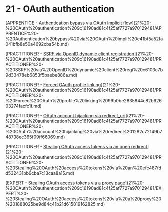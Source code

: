 # 21 - OAuth authentication

[APPRENTICE - [Authentication bypass via OAuth implicit flow](https://portswigger.net/web-security/oauth/lab-oauth-authentication-bypass-via-oauth-implicit-flow)](21%20-%20OAuth%20authentication%209c16190ad81c4f25af7727a970129481/APPRENTICE%20-%20Authentication%20bypass%20via%20OAuth%20impli%20e41bf5a52fa041bfb8e50a4692cba54b.md)

[PRACTITIONER - [SSRF via OpenID dynamic client registration](https://portswigger.net/web-security/oauth/openid/lab-oauth-ssrf-via-openid-dynamic-client-registration)](21%20-%20OAuth%20authentication%209c16190ad81c4f25af7727a970129481/PRACTITIONER%20-%20SSRF%20via%20OpenID%20dynamic%20client%20regi%20c6103c7b9d33478eb6853f5baebe886a.md)

[PRACTITIONER - [Forced OAuth profile linking](https://portswigger.net/web-security/oauth/lab-oauth-forced-oauth-profile-linking)](21%20-%20OAuth%20authentication%209c16190ad81c4f25af7727a970129481/PRACTITIONER%20-%20Forced%20OAuth%20profile%20linking%2099b0be2835844c82b62603274facfc1f.md)

[PRACTITIONER - [OAuth account hijacking via redirect_uri](https://portswigger.net/web-security/oauth/lab-oauth-account-hijacking-via-redirect-uri)](21%20-%20OAuth%20authentication%209c16190ad81c4f25af7727a970129481/PRACTITIONER%20-%20OAuth%20account%20hijacking%20via%20redirec%201282c72149b748738ec365f09ff66069.md)

[PRACTITIONER - [Stealing OAuth access tokens via an open redirect](https://portswigger.net/web-security/oauth/lab-oauth-stealing-oauth-access-tokens-via-an-open-redirect)](21%20-%20OAuth%20authentication%209c16190ad81c4f25af7727a970129481/PRACTITIONER%20-%20Stealing%20OAuth%20access%20tokens%20via%20an%20efc487fdd532431bb9cba7c13caa8a15.md)

[EXPERT - [Stealing OAuth access tokens via a proxy page](https://portswigger.net/web-security/oauth/lab-oauth-stealing-oauth-access-tokens-via-a-proxy-page)](21%20-%20OAuth%20authentication%209c16190ad81c4f25af7727a970129481/EXPERT%20-%20Stealing%20OAuth%20access%20tokens%20via%20a%20proxy%20%201888025be9d84c41b21d615819162825.md)